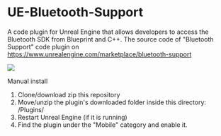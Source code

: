 # UE-Bluetooth-Support
A code plugin for Unreal Engine that allows developers to access the Bluetooth SDK from Blueprint and C++.
The source code of "Bluetooth Support" code plugin on https://www.unrealengine.com/marketplace/bluetooth-support

<img src="https://i.imgur.com/F03ARye.png" />

Manual install
<ol>
<li>Clone/download zip this repository</li>
<li>Move/unzip the plugin's downloaded folder inside this directory: <Your Project folder>/Plugins/</li>
<li>Restart Unreal Engine (if it is running)</li>
<li>Find the plugin under the "Mobile" category and enable it.</li>
</ol>


